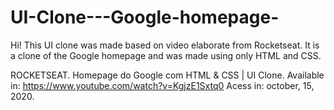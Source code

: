# UI-Clone---Google-homepage-
Hi! This UI clone was made based on video elaborate from Rocketseat. It is a clone of the Google homepage and was made using only HTML and CSS.

ROCKETSEAT. Homepage do Google com HTML & CSS | UI Clone. Available in: <https://www.youtube.com/watch?v=KgjzE1Sxtq0> Acess in: october, 15, 2020. 
